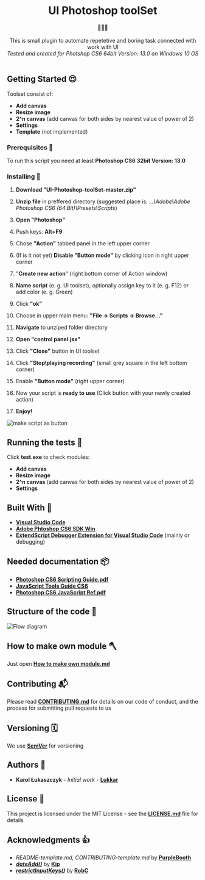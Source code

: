<h1 align="center">UI Photoshop toolSet </h1>

<div align="center">🚀🚀🚀</div>

<div align="center">
</br>This is small plugin to automate repetetive and boring task connected with work with UI </br>
</div>
<div align="center"><i>
Tested and created for Photshop CS6 64bit Version: 13.0 on Windows 10 OS</br></br>
</i></div>

## Getting Started 😍

Toolset consist of:
- **Add canvas**
- **Resize image**
- **2^n canvas** (add canvas for both sides by nearest value of power of 2)
- **Settings**
- **Template** (not implemented)

### Prerequisites 💪

To run this script you need at least **Photoshop CS6 32bit Version: 13.0**

### Installing 🔨

1. **Download "UI-Photoshop-toolSet-master.zip"**

2. **Unzip file** in preffered directory (suggested place is: _...\Adobe\Adobe Photoshop CS6 (64 Bit)\Presets\Scripts_)

3. **Open "Photoshop"**

4. Push keys: **Alt+F9**

5. Chose **"Action"** tabbed panel in the left upper corner

6. (If is it not yet) **Disable "Button mode"** by clicking icon in right upper corner

5. "**Create new action**" (right bottom corner of Action window)

6. **Name script** (e. g. UI toolset), optionally assign key to it (e. g. F12) or add color (e. g. Green)

7. Click **"ok"**

7. Choose in upper main menu: **"File -> Scripts -> Browse..."**

8. **Navigate** to unziped folder directory

9. **Open "control panel.jsx"**

10. Click **"Close"** button in UI toolset

11. Click **"Stop\playing recording"** (small grey square in the left bottom corner)

12. Enable **"Button mode"** (right upper corner)

13. Now your script is **ready to use** (Click button with your newly created action)

14. **Enjoy!**

![make script as button](https://github.com/Lukkar90/UI-Photoshop-toolSet/blob/Ikulis--updates/make%20script%20as%20button.gif)

## Running the tests 🧪

Click **test.exe** to check modules:

* **Add canvas**
* **Resize image**
* **2^n canvas** (add canvas for both sides by nearest value of power of 2)
* **Settings**

## Built With 🧰

* [**Visual Studio Code**](https://code.visualstudio.com)
* [**Adobe Phtoshop CS6 SDK Win**](http://download.macromedia.com/pub/developer/photoshop/sdk/adobe_photoshop_cs6_sdk_win.zip)
* [**ExtendScript Debugger Extension for Visual Studio Code**](https://marketplace.visualstudio.com/items?itemName=Adobe.extendscript-debug) (mainly or debugging)

## Needed documentation 📦

* [**Photoshop CS6 Scripting Guide.pdf**](https://www.adobe.com/content/dam/acom/en/devnet/photoshop/scripting/Photoshop-CS6-Scripting-Guide.pdf)
* [**JavaScript Tools Guide CS6**](https://github.com/1179432578/psd-tool/blob/master/JavaScript%20Tools%20Guide%20CS6.pdf)
* [**Photoshop CS6 JavaScript Ref.pdf**](https://www.adobe.com/content/dam/acom/en/devnet/photoshop/scripting/Photoshop-CS6-JavaScript-Ref.pdf)

## Structure of the code 🧭

![Flow diagram](https://github.com/Lukkar90/UI-Photoshop-toolSet/blob/Ikulis--updates/Flow%20Diagram.png)


## How to make own module 🪓

Just open [**How to make own module.md**](https://github.com/Lukkar90/UI-Photoshop-toolSet/blob/Ikulis--updates/How%20to%20make%20own%20module.md)

## Contributing 📬

Please read [**CONTRIBUTING.md**](https://github.com/Lukkar90/UI-Photoshop-toolSet/blob/Ikulis--updates/CONTRIBUTING.md.md) for details on our code of conduct, and the process for submitting pull requests to us

## Versioning 🗓️

We use [**SemVer**](http://semver.org/) for versioning

## Authors 🎈

* **Karol Łukaszczyk** - *Initial work* - [**Lukkar**](https://github.com/Lukkar90)

## License 📜

This project is licensed under the MIT License - see the [**LICENSE.md**](https://github.com/Lukkar90/UI-Photoshop-toolSet/blob/Ikulis--updates/MIT%20License.txt) file for details

## Acknowledgments 👍

* _README-template.md, CONTRIBUTING-template.md_ by [**PurpleBooth**](https://gist.github.com/PurpleBooth)
* [**_dateAdd()_**](https://stackoverflow.com/questions/1197928/how-to-add-30-minutes-to-a-javascript-date-object/1214753#1214753) by [**Kip**](https://stackoverflow.com/users/18511/kip)
* [**_restrictInputKeys()_**](https://stackoverflow.com/questions/59697920/is-possible-to-lock-certain-keys-in-keyboard-during-input-in-edittext-box-ph) by [**RobC**](https://stackoverflow.com/users/1611459/robc)


